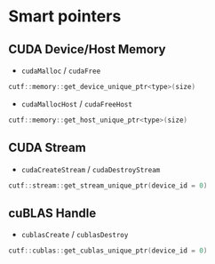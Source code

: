 # Smart pointers

## CUDA Device/Host Memory

- `cudaMalloc` / `cudaFree`
```cpp
cutf::memory::get_device_unique_ptr<type>(size)
```

- `cudaMallocHost` / `cudaFreeHost`
```cpp
cutf::memory::get_host_unique_ptr<type>(size)
```

## CUDA Stream

- `cudaCreateStream` / `cudaDestroyStream`
```cpp
cutf::stream::get_stream_unique_ptr(device_id = 0)
```

## cuBLAS Handle

- `cublasCreate` / `cublasDestroy`
```cpp
cutf::cublas::get_cublas_unique_ptr(device_id = 0)
```
